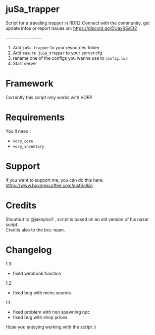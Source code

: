 # juSa_trapper
Script for a traveling trapper in RDR2
Connect with the community, get update infos or report issues on: https://discord.gg/DUax6SsEt2

------------------<br>

1) Add ``juSa_trapper`` to your resources folder
2) Add ``ensure juSa_trapper`` to your server.cfg
3) rename one of the configs you wanna use to ``config.lua``
4) Start server

# Framework
Currently this script only works with VORP.

# Requirements
You`ll need : <br>
- ``vorp_core`` <br>
- ``vorp_inventory`` <br>

# Support

If you want to support me, you can do this here: <br>
https://www.buymeacoffee.com/justSalkin

# Credits
Shoutout to @jakeyboi1 , script is based on an old version of his nazar script. <br>
Credits also to the bcc-team.

# Changelog

1.3
- fixed webhook function

1.2
- fixed bug with menu sounds

1.1
- fixed problem with non spawning npc
- fixed bug with shop prices

Hope you enjoying working with the script :)
